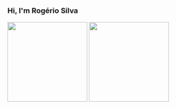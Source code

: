 ### Hi, I'm Rogério Silva

<div>
  <img height="180em" src="https://github-readme-stats.vercel.app/api?username=rogsilva&show_icons=true&theme=tokyonight&include_all_commits=true&count_private=true"/>
  <img height="180em" src="https://github-readme-stats.vercel.app/api/top-langs/?username=rogsilva&layout=compact&langs_count=8&theme=tokyonight"/>
</div>
  
